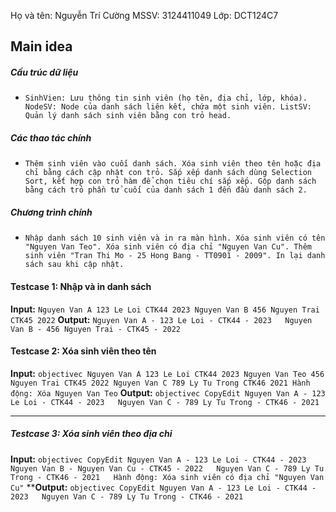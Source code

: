 Họ và tên: Nguyễn Trí Cường
MSSV: 3124411049
Lớp: DCT124C7

## Main idea
##### Cấu trúc dữ liệu
- ``SinhVien: Lưu thông tin sinh viên (họ tên, địa chỉ, lớp, khóa).
NodeSV: Node của danh sách liên kết, chứa một sinh viên.
ListSV: Quản lý danh sách sinh viên bằng con trỏ head.``
##### Các thao tác chính
- ``Thêm sinh viên vào cuối danh sách.
Xóa sinh viên theo tên hoặc địa chỉ bằng cách cập nhật con trỏ.
Sắp xếp danh sách dùng Selection Sort, kết hợp con trỏ hàm để chọn tiêu chí sắp xếp.
Gộp danh sách bằng cách trỏ phần tử cuối của danh sách 1 đến đầu danh sách 2.``
##### Chương trình chính
- ``Nhập danh sách 10 sinh viên và in ra màn hình.
Xóa sinh viên có tên "Nguyen Van Teo".
Xóa sinh viên có địa chỉ "Nguyen Van Cu".
Thêm sinh viên "Tran Thi Mo - 25 Hong Bang - TT0901 - 2009".
In lại danh sách sau khi cập nhật.``

#### Testcase 1: Nhập và in danh sách
**Input:**
``Nguyen Van A
123 Le Loi
CTK44
2023
Nguyen Van B
456 Nguyen Trai
CTK45
2022``
**Output:**
``Nguyen Van A - 123 Le Loi - CTK44 - 2023  
Nguyen Van B - 456 Nguyen Trai - CTK45 - 2022  ``
#### Testcase 2: Xóa sinh viên theo tên
**Input:**
``objectivec
Nguyen Van A
123 Le Loi
CTK44
2023
Nguyen Van Teo
456 Nguyen Trai
CTK45
2022
Nguyen Van C
789 Ly Tu Trong
CTK46
2021
Hành động: Xóa Nguyen Van Teo``
**Output:**
``objectivec
CopyEdit
Nguyen Van A - 123 Le Loi - CTK44 - 2023  
Nguyen Van C - 789 Ly Tu Trong - CTK46 - 2021  ``
________________________________________
##### Testcase 3: Xóa sinh viên theo địa chỉ
**Input:**
``objectivec
CopyEdit
Nguyen Van A - 123 Le Loi - CTK44 - 2023  
Nguyen Van B - Nguyen Van Cu - CTK45 - 2022  
Nguyen Van C - 789 Ly Tu Trong - CTK46 - 2021  
Hành động: Xóa sinh viên có địa chỉ "Nguyen Van Cu"``
****Output:**
``objectivec
CopyEdit
Nguyen Van A - 123 Le Loi - CTK44 - 2023  
Nguyen Van C - 789 Ly Tu Trong - CTK46 - 2021  ``



